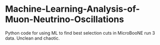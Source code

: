 # Machine-Learning-Analysis-of-Muon-Neutrino-Oscillations
Python code for using ML to find best selection cuts in MicroBooNE run 3 data. Unclean and chaotic.
